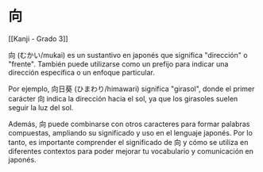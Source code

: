 # 向

[[Kanji - Grado 3]]

向 (むかい/mukai) es un sustantivo en japonés que significa "dirección" o "frente". También puede utilizarse como un prefijo para indicar una dirección específica o un enfoque particular.

Por ejemplo, 向日葵 (ひまわり/himawari) significa "girasol", donde el primer carácter 向 indica la dirección hacia el sol, ya que los girasoles suelen seguir la luz del sol.

Además, 向 puede combinarse con otros caracteres para formar palabras compuestas, ampliando su significado y uso en el lenguaje japonés. Por lo tanto, es importante comprender el significado de 向 y cómo se utiliza en diferentes contextos para poder mejorar tu vocabulario y comunicación en japonés.
